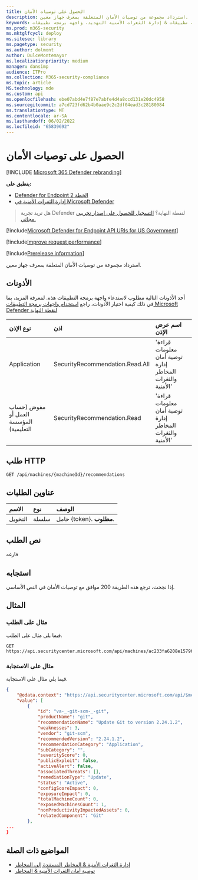```yaml
---
title: الحصول على توصيات الأمان
description: استرداد مجموعة من توصيات الأمان المتعلقة بمعرف جهاز معين.
keywords: واجهة برمجة التطبيقات، واجهة برمجة تطبيقات الرسم البياني، واجهة برمجة التطبيقات المدعومة، الحصول على قائمة، ملف، معلومات، توصية الأمان لكل جهاز، واجهة برمجة تطبيقات & إدارة الثغرات الأمنية التهديد، واجهة برمجة تطبيقات Microsoft Defender لنقطة النهاية tvm
ms.prod: m365-security
ms.mktglfcycl: deploy
ms.sitesec: library
ms.pagetype: security
ms.author: dolmont
author: DulceMontemayor
ms.localizationpriority: medium
manager: dansimp
audience: ITPro
ms.collection: M365-security-compliance
ms.topic: article
MS.technology: mde
ms.custom: api
ms.openlocfilehash: ebe07abd4e7f87e7abfe4d4a8ccd131e20dc4958
ms.sourcegitcommit: a7cd723fd62b4b0aae9c2c2df04ead3c28180084
ms.translationtype: MT
ms.contentlocale: ar-SA
ms.lasthandoff: 06/02/2022
ms.locfileid: "65839692"
---
```

# <a name="get-security-recommendations"></a>الحصول على توصيات الأمان

[!INCLUDE [Microsoft 365 Defender rebranding](../../includes/microsoft-defender.md)]

**ينطبق على:** 

- [Defender for Endpoint الخطة 2](https://go.microsoft.com/fwlink/p/?linkid=2154037)
- [إدارة الثغرات الأمنية في Microsoft Defender](../defender-vulnerability-management/index.yml)

> هل تريد تجربة Defender لنقطة النهاية؟ [التسجيل للحصول على إصدار تجريبي مجاني.](https://signup.microsoft.com/create-account/signup?products=7f379fee-c4f9-4278-b0a1-e4c8c2fcdf7e&ru=https://aka.ms/MDEp2OpenTrial?ocid=docs-wdatp-exposedapis-abovefoldlink)

[!include[Microsoft Defender for Endpoint API URIs for US Government](../../includes/microsoft-defender-api-usgov.md)]

[!include[Improve request performance](../../includes/improve-request-performance.md)]

[!include[Prerelease information](../../includes/prerelease.md)]

استرداد مجموعة من توصيات الأمان المتعلقة بمعرف جهاز معين.

## <a name="permissions"></a>الأذونات

أحد الأذونات التالية مطلوب لاستدعاء واجهة برمجة التطبيقات هذه. لمعرفة المزيد، بما في ذلك كيفية اختيار الأذونات، راجع [استخدام واجهات برمجة التطبيقات Microsoft Defender لنقطة النهاية](apis-intro.md)

نوع الإذن|اذن|اسم عرض الإذن
:---|:---|:---
Application|SecurityRecommendation.Read.All|'قراءة معلومات توصية أمان إدارة المخاطر والثغرات الأمنية'
مفوض (حساب العمل أو المؤسسة التعليمية)|SecurityRecommendation.Read|'قراءة معلومات توصية أمان إدارة المخاطر والثغرات الأمنية'

## <a name="http-request"></a>طلب HTTP

```http
GET /api/machines/{machineId}/recommendations
```

## <a name="request-headers"></a>عناوين الطلبات

الاسم|نوع|الوصف
:---|:---|:---
التخويل|سلسلة|حامل {token}. **مطلوب**.

## <a name="request-body"></a>نص الطلب

فارغه

## <a name="response"></a>استجابه

إذا نجحت، ترجع هذه الطريقة 200 موافق مع توصيات الأمان في النص الأساسي.

## <a name="example"></a>المثال

### <a name="request-example"></a>مثال على الطلب

فيما يلي مثال على الطلب.

```http
GET https://api.securitycenter.microsoft.com/api/machines/ac233fa6208e1579620bf44207c4006ed7cc4501/recommendations
```

### <a name="response-example"></a>مثال على الاستجابة

فيما يلي مثال على الاستجابة.

```json
{
    "@odata.context": "https://api.securitycenter.microsoft.com/api/$metadata#Recommendations",
    "value": [
        {
            "id": "va-_-git-scm-_-git",
            "productName": "git",
            "recommendationName": "Update Git to version 2.24.1.2",
            "weaknesses": 3,
            "vendor": "git-scm",
            "recommendedVersion": "2.24.1.2",
            "recommendationCategory": "Application",
            "subCategory": "",
            "severityScore": 0,
            "publicExploit": false,
            "activeAlert": false,
            "associatedThreats": [],
            "remediationType": "Update",
            "status": "Active",
            "configScoreImpact": 0,
            "exposureImpact": 0,
            "totalMachineCount": 0,
            "exposedMachinesCount": 1,
            "nonProductivityImpactedAssets": 0,
            "relatedComponent": "Git"
        },
...
}
```

## <a name="related-topics"></a>المواضيع ذات الصلة

- [إدارة الثغرات الأمنية & المخاطر المستندة إلى المخاطر](/microsoft-365/security/defender-endpoint/next-gen-threat-and-vuln-mgt)
- [توصية أمان الثغرات الأمنية & المخاطر](/microsoft-365/security/defender-endpoint/tvm-security-recommendation)
